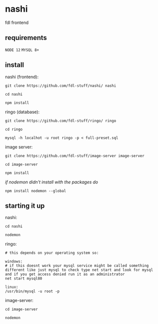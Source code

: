 # nashi
fdl frontend

## requirements

`NODE 12`
`MYSQL 8+`

## install

nashi (frontend): 

```
git clone https://github.com/fdl-stuff/nashi/ nashi

cd nashi 

npm install
```

ringo (database):

```
git clone https://github.com/fdl-stuff/ringo/ ringo

cd ringo

mysql -h localhot -u root ringo -p < full-preset.sql
```

image server:

```
git clone https://github.com/fdl-stuff/image-server image-server

cd image-server

npm install
```

*if nodemon didn't install with the packages do*
```
npm install nodemon --global
```

## starting it up

nashi:
```
cd nashi

nodemon
```

ringo:
```
# this depends on your operating system so:

windows:
# if this doesnt work your mysql service might be called something different like just mysql to check type net start and look for mysql and if you get access denied run it as an administrator
net start mysql80

linux: 
/usr/bin/mysql -u root -p
```

image-server:
```
cd image-server

nodemon
```
